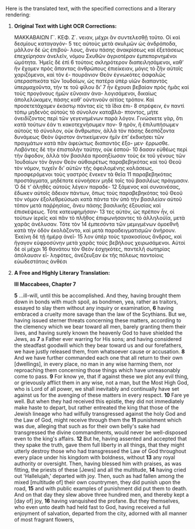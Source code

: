 Here is the translated text, with the specified corrections and a literary rendering:

1.  **Original Text with Light OCR Corrections:**

    ΜΑΚΚΑΒΑΙΩΝ Γ΄. ΚΕΦ. Ζ΄.
    νειαν, μέχρι ἂν συντελεσθῇ τοῦτο. Οἱ καὶ δεσμίους καταγαγόν- 5
    τες αὐτοὺς μετὰ σκυλμῶν ὡς ἀνδράποδα, μᾶλλον δὲ ὡς ἐπιβού-
    λους, ἄνευ πάσης ἀνακρίσεως καὶ ἐξετάσεως ἐπεχείρησαν ἀνελεῖν,
    νόμου Σκυθῶν ἀγριοτέραν ἐμπεπορνημένοι ὠμότητα. Ἡμεῖς δὲ ἐπὶ 6
    τούτοις σκληρότερον διαπειλησάμενοι, καθ’ ἣν ἔχομεν πρὸς ἅπαντας
    ἀνθρώπους ἐπιείκειαν, μόγις τὸ ζῆν αὐτοῖς χαριζόμενοι, καὶ τὸν ἐ-
    πουράνιον Θεὸν ἐγνωκότες ἀσφαλῶς ὑπερασπικότα τῶν Ἰουδαίων, ὡς
    πατέρα ὑπὲρ υἱῶν διαπαντὸς ὑπερμαχοῦντα, τήν τε τοῦ φίλου δι’ 7
    ἦν ἔχουσι βεβαίαν πρὸς ἡμᾶς καὶ τοὺς προγόνους ἡμῶν εὔνοιαν ἀνα-
    λογισάμενοι, δικαίως ἀπολελύκαμεν, πάσης καθ’ οὑντινοῦν αἰτίας
    τρόπον. Καὶ προσετετάχαμεν ἑκάστῳ πάντας εἰς τὰ ἴδια ἐπι- 8
    στρέφειν, ἐν παντὶ τόπῳ μηδενὸς αὐτοὺς τὸ σύνολον καταβλά-
    πτοντος, μήτε ὀνειδίζοντος περὶ τῶν γεγενημένων παρὰ λόγον.
    Γινώσκετε γὰρ, ὅτι κατὰ τούτων ἐάν τι κακοτεχνήσωμεν πον- 9
    ηρὸν, ἢ ἐπιλυπήσωμεν αὐτοὺς τὸ σύνολον, οὐκ ἄνθρωπον, ἀλλὰ
    τὸν πάσης δεσπόζοντα δυνάμεως Θεὸν ὕψιστον ἀντικείμενον ἡμῖν
    ἐπ’ ἐκδικήσει τῶν πραγμάτων κατὰ πᾶν ἀφεύκτως διαπαντὸς ἔξο-
    μεν· ἔρρωσθε. Λαβόντες δὲ τὴν ἐπιστολὴν ταύτην, οὐκ ἐσπού- 10
    δασαν εὐθέως περὶ τὴν ἄφοδον, ἀλλὰ τὸν βασιλέα προσηξίωσαν
    τοὺς ἐκ τοῦ γένους τῶν Ἰουδαίων τὸν ἅγιον Θεὸν αὐθαιρέτως
    παραβεβηκότας καὶ τοῦ Θεοῦ τὸν νόμον, τυχεῖν δι’ αὑτῶν τῆς
    ὀφειλομένης κολάσεως, προσφερόμενοι τοὺς γαστρὸς ἕνεκεν τὰ θεῖα 11
    παραβεβηκότας προστάγματα, μηδέποτε εὐνοήσειν μηδὲ τοῖς τοῦ
    βασιλέως πράγμασιν. Ὁ δὲ τ’ ἀληθὲς αὐτοὺς λέγειν παραδε- 12
    ξάμενος καὶ συναινέσας, ἔδωκεν αὐτοῖς ἄδειαν πάντων, ὅπως
    τοὺς παραβεβηκότας τοῦ Θεοῦ τὸν νόμον ἐξολεθρεύσωσι κατὰ
    πάντα τὸν ὑπὸ τὴν βασιλείαν αὑτοῦ τόπον μετὰ παῤῥησίας, ἄνευ
    πάσης βασιλικῆς ἐξουσίας καὶ ἐπισκέψεως. Τότε κατευφημήσαν- 13
    τες αὐτὸν, ὡς πρέπον ἦν, οἱ τούτων ἱερεῖς καὶ πᾶν τὸ πλῆθος
    ἐπιφωνήσαντες τὸ ἀλληλούϊα, μετὰ χαρᾶς ἀνέλυσαν. Τότε τὸν 14
    ἐμπεσόντα τῶν μεμιγμένων ὁμοεθνῆ κατὰ τὴν ὁδὸν ἐκολάζοντο,
    καὶ μετὰ παραδειγματισμῶν ἀνήρουν. Ἐκείνη δὲ τῇ ἡμέρᾳ ἀνεῖ- 15
    λον ὑπὲρ τοὺς τριακοσίους ἄνδρας, καὶ ἤγαγον εὐφροσύνην
    μετὰ χαρᾶς τοὺς βεβήλους χειρωσάμενοι. Αὐτοὶ δὲ οἱ μέχρι 16
    θανάτου τὸν Θεὸν ἐσχηκότες, παντελῆ σωτηρίας ἀπόλαυσιν εἶ-
    ληφότες, ἀνέζευξαν ἐκ τῆς πόλεως παντοίοις εὐωδεστάτοις ἀνθέσι

2.  **A Free and Highly Literary Translation:**

    **III Maccabees, Chapter 7**

    **5** ...ill-will, until this be accomplished. And they, having brought them down in bonds with much spoil, as bondmen, yea, rather as traitors, essayed to slay them without any inquiry or examination,
    **6** having embraced a cruelty more savage than the law of the Scythians. But we, having issued sterner threats concerning these matters, according to the clemency which we bear toward all men, barely granting them their lives, and having surely known the heavenly God to have shielded the Jews, as
    **7** a Father ever warring for His sons; and having considered the steadfast goodwill which they bear toward us and our forefathers, we have justly released them, from whatsoever cause or accusation.
    **8** And we have further commanded each one that all return to their own [dwellings], in every place, no man in any wise harming them, nor reproaching them concerning those things which have unreasonably come to pass.
    **9** For know ye, that if against these we plot any evil thing, or grievously afflict them in any wise, not a man, but the Most High God, who is Lord of all power, we shall inevitably and continually have set against us for the avenging of these matters in every respect.
    **10** Fare ye well. But when they had received this epistle, they did not immediately make haste to depart, but rather entreated the king that those of the Jewish lineage who had wilfully transgressed against the holy God and the Law of God, might receive through them the
    **11** punishment which was due, alleging that such as for their own belly's sake had transgressed the divine commandments, would never be well-disposed even to the king's affairs.
    **12** But he, having assented and accepted that they spake the truth, gave them full liberty in all things, that they might utterly destroy those who had transgressed the Law of God throughout every place under his kingdom with boldness, without
    **13** any royal authority or oversight. Then, having blessed him with praises, as was fitting, the priests of these [Jews] and all the multitude,
    **14** having cried out 'Hallelujah,' departed with joy. Then, such as had fallen among the mixed [multitude of] their own countrymen, they did punish upon the road,
    **15** and with public examples of punishment did put them to death. And on that day they slew above three hundred men, and thereby kept a [day of] joy,
    **16** having vanquished the profane. But they themselves, who even unto death had held fast to God, having received a full enjoyment of salvation, departed from the city, adorned with all manner of most fragrant flowers,
